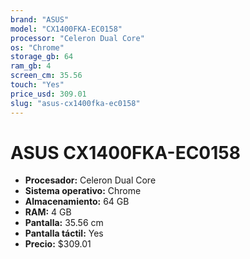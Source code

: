 ```yaml
---
brand: "ASUS"
model: "CX1400FKA-EC0158"
processor: "Celeron Dual Core"
os: "Chrome"
storage_gb: 64
ram_gb: 4
screen_cm: 35.56
touch: "Yes"
price_usd: 309.01
slug: "asus-cx1400fka-ec0158"
---
```


# ASUS CX1400FKA-EC0158

- **Procesador:** Celeron Dual Core
- **Sistema operativo:** Chrome
- **Almacenamiento:** 64 GB
- **RAM:** 4 GB
- **Pantalla:** 35.56 cm
- **Pantalla táctil:** Yes
- **Precio:** $309.01
